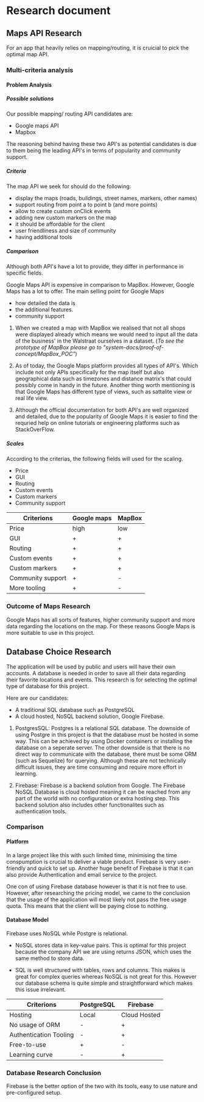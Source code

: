 # Research document

## Maps API Research
For an app that heavily relies on mapping/routing, it is cruicial to pick the optimal map API.


### Multi-criteria analysis

#### Problem Analysis
##### Possible solutions

Our possible mapping/ routing API candidates are:
 - Google maps API
 - Mapbox

 The reasoning behind having these two API's as potential candidates is due to them being the leading API's in terms of popularity and community support. 

##### Criteria

 The map API we seek for should do the following:
  - display the maps (roads, buildings, street names, markers, other names)
  - support routing from point a to point b (and more points)
  - allow to create custom onClick events
  - adding new custom markers on the map
  - it should be affordable for the client
  - user friendliness and size of community
  - having additional tools


##### Comparison
 Although both API's have a lot to provide, they differ in performance in specific fields.

  Google Maps API is expensive in comparison to MapBox. However, Google Maps has a lot to offer. The main selling point for Google Maps 

  - how detailed the data is 
  - the additional features. 
  - community support
  
  1. When we created a map with MapBox we realised that not all shops were displayed already which means we would need to input all the data of the business' in the Walstraat ourselves in a dataset. (*To see the prototype of MapBox please go to "system-docs/proof-of-concept/MapBox_POC"*)

  2. As of today, the Google Maps platform provides all types of API's. Which include not only APIs specifically for the map itself but also geographical data such as timezones and distance matrix's that could possibly come in handy in the future. Another thing worth mentioning is that Google Maps has different type of views, such as sattalite view or real life view.

  3. Although the official documentation for both API's are well organized and detailed, due to the popularity of Google Maps it is easier to find the requried help on online tutorials or engineering platforms such as StackOverFlow.

##### Scales
 
 According to the criterias, the following fields will used for the scaling.

 - Price
 - GUI
 - Routing
 - Custom events
 - Custom markers
 - Community support

 | Criterions | Google maps | MapBox |
| ---------- | ----------- | ------ |
| Price | high | low |
|  GUI | + | + |
| Routing | + | + |
| Custom events | + | + |
| Custom markers | + | + |
| Community support | + | - |
|  More tooling | + | - |


### Outcome of Maps Research
Google Maps has all sorts of features, higher community support and more data regarding the locations on the map. For these reasons Google Maps is more suitable to use in this project.

## Database Choice Research
 The application will be used by public and users will have their own accounts. A database is needed in order to save all their data regarding their favorite locations and events. This research is for selecting the optimal type of database for this project.

Here are our candidates:

- A traditional SQL database such as PostgreSQL
- A cloud hosted, NoSQL backend solution, Google Firebase.

1. PostgresSQL: Postgres is a relational SQL database. The downside of using Postgre in this project is that the database must be hosted in some way. This can be achieved by using Docker containers or installing the database on a seperate server. The other downside is that there is no direct way to communicate with the database, there must be some ORM (such as Sequelize) for querying. Although these are not technically difficult issues, they are time consuming and require more effort in learning.

2. Firebase: Firebase is a backend solution from Google. The Firebase NoSQL Database is cloud hosted meaning it can be reached from any part of the world with no configuration or extra hosting step. This backend solution also includes other functionalites such as authentication tools.

### Comparison 

#### Platform
In a large project like this with such limited time, minimising the time conspumption is crucial to deliver a viable product. Firebase is very user-friendly and quick to set up. Another huge benefit of Firebase is that it can also provide Authentication and email service to the project.

One con of using Firebase database however is that it is not free to use. However, after researching the pricing model, we came to the conclusion that the usage of the application will most likely not pass the free usage quota. This means that the client will be paying close to nothing.

#### Database Model
Firebase uses NoSQL while Postgre is relational.  

* NoSQL stores data in key-value pairs. This is optimal for this project because the company API we are using returns JSON, which uses the same method to store data.

* SQL is well structured with tables, rows and columns. This makes is great for complex queries whereas NoSQL is not great for this. However our database schema is quite simple and straightforward which makes this issue irrelevant.

 
| Criterions | PostgreSQL | Firebase |
| ---------- | ----------- | ------ |
| Hosting | Local | Cloud Hosted |
|  No usage of ORM | - | + |
| Authentication Tooling | - | + |
| Free-to-use| + | - |
| Learning curve| - | + |


### Database Research Conclusion

Firebase is the better option of the two with its tools, easy to use nature and pre-configured setup.